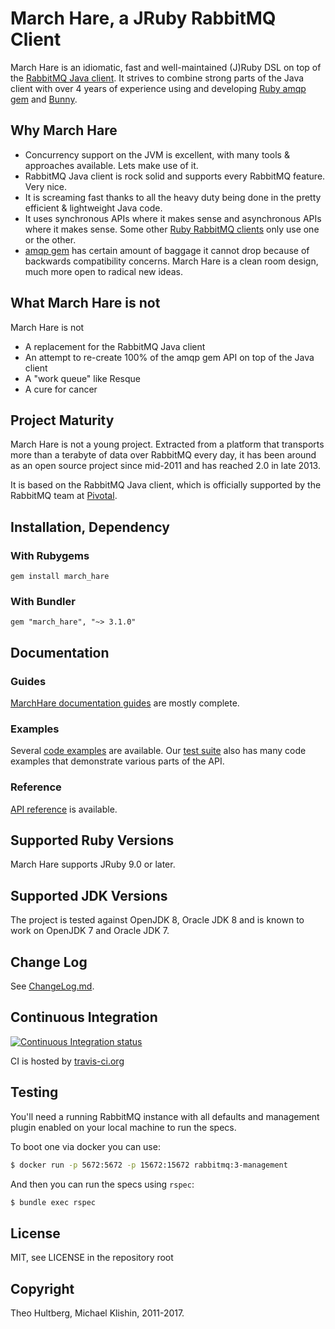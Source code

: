 # March Hare, a JRuby RabbitMQ Client

March Hare is an idiomatic, fast and well-maintained (J)Ruby DSL on top of the [RabbitMQ Java client](http://www.rabbitmq.com/api-guide.html). It strives to combine
strong parts of the Java client with over 4 years of experience using and developing [Ruby amqp gem](http://rubyamqp.info)
and [Bunny](http://rubybunny.info).

## Why March Hare

 * Concurrency support on the JVM is excellent, with many tools & approaches available. Lets make use of it.
 * RabbitMQ Java client is rock solid and supports every RabbitMQ feature. Very nice.
 * It is screaming fast thanks to all the heavy duty being done in the pretty efficient & lightweight Java code.
 * It uses synchronous APIs where it makes sense and asynchronous APIs where it makes sense. Some other [Ruby RabbitMQ clients](https://github.com/ruby-amqp)
   only use one or the other.
 * [amqp gem](https://github.com/ruby-amqp/amqp) has certain amount of baggage it cannot drop because of backwards compatibility concerns. March Hare is a
   clean room design, much more open to radical new ideas.


## What March Hare is not

March Hare is not

 * A replacement for the RabbitMQ Java client
 * An attempt to re-create 100% of the amqp gem API on top of the Java client
 * A "work queue" like Resque
 * A cure for cancer


## Project Maturity

March Hare is not a young project. Extracted from a platform that
transports more than a terabyte of data over RabbitMQ every day, it
has been around as an open source project since mid-2011 and has
reached 2.0 in late 2013.

It is based on the RabbitMQ Java client, which is officially
supported by the RabbitMQ team at [Pivotal](http://pivotal.io).


## Installation, Dependency

### With Rubygems

    gem install march_hare

### With Bundler

    gem "march_hare", "~> 3.1.0"


## Documentation

### Guides

[MarchHare documentation guides](http://rubymarchhare.info) are mostly complete.

### Examples

Several [code examples](./examples) are available. Our [test suite](./spec/higher_level_api/integration) also has many code examples
that demonstrate various parts of the API.

### Reference

[API reference](http://reference.rubymarchhare.info) is available.


## Supported Ruby Versions

March Hare supports JRuby 9.0 or later.


## Supported JDK Versions

The project is tested against OpenJDK 8, Oracle JDK 8 and is
known to work on OpenJDK 7 and Oracle JDK 7.


## Change Log

See [ChangeLog.md](ChangeLog.md).


## Continuous Integration

[![Continuous Integration status](https://secure.travis-ci.org/ruby-amqp/march_hare.svg)](http://travis-ci.org/ruby-amqp/march_hare)

CI is hosted by [travis-ci.org](http://travis-ci.org)


## Testing

You'll need a running RabbitMQ instance with all defaults and
management plugin enabled on your local machine to run the specs.

To boot one via docker you can use:

```bash
$ docker run -p 5672:5672 -p 15672:15672 rabbitmq:3-management
```

And then you can run the specs using `rspec`:

```bash
$ bundle exec rspec
```


## License

MIT, see LICENSE in the repository root


## Copyright

Theo Hultberg, Michael Klishin, 2011-2017.
